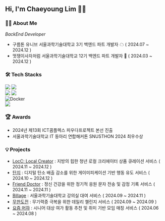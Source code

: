 ## Hi,   I'm Chaeyoung Lim  🙌🏼

### 🙋‍♀️ About Me
_BackEnd Developer_
- 구름톤 유니브 서울과학기술대학교 3기 백엔드 파트 개발자 ☁ ( 2024.07 ~ 2024.12 )
- 멋쟁이사자처럼 서울과학기술대학교 12기 백엔드 파트 개발자 🦁 ( 2024.03 ~ 2024.12 )

### 🛠 Tech Stacks 
![](https://img.shields.io/badge/Java-ED8B00?style=for-the-badge&logo=openjdk&logoColor=white)
![](https://img.shields.io/badge/springboot-6DB33F?style=for-the-badge&logo=springboot&logoColor=white)<br>
![](https://img.shields.io/badge/MySQL-005C84?style=for-the-badge&logo=mysql&logoColor=white)
![](https://img.shields.io/badge/redis-%23DD0031.svg?&style=for-the-badge&logo=redis&logoColor=white)<br>
![Docker](https://img.shields.io/badge/docker-%230db7ed.svg?style=for-the-badge&logo=docker&logoColor=white)<br>
![](https://img.shields.io/badge/Python-14354C?style=for-the-badge&logo=python&logoColor=white)<br>


### 🏆 Awards
- 2024년 제13회 ICT콤플렉스 피우다프로젝트 본선 진출
- 서울과학기술대학교 IT 동아리 연합해커톤 SNUSTHON 2024 최우수상

### 💡 Projects
- [LocC: Local Creator](https://github.com/9oormthon-univ/2024_DANPOONG_TEAM_9_BE) : 지방의 힙한 청년 로컬 크리에이터 상품 큐레이션 서비스  ( 2024.11 ~ 2024.12 )
- [탄지](https://github.com/TanJi-LL/Tanji-Backend) : 디지털 탄소 배출 감소를 위한 게이미피케이션 기반 행동 유도 서비스 ( 2024.10 ~ 2024.12 )
- [Friend Doctor](https://github.com/Darakbang-EC-Hackerton/friend-doctor-backend.git) : 정신 건강을 위한 정기적 응원 문자 전송 및 감정 기록 서비스 ( 2024.11 ~ 2024.11 )
- [Billage](https://github.com/9oormthonUniv-seoultech/PROJECT_TEAM_APP_BE0) : 서울과학기술대학교 강의실 대여 서비스 ( 2024.09 ~ 2024.11 )
- [무한도전](https://github.com/SNUSTHON/TEAM3_BE) : 무기력증 극복을 위한 데일리 챌린지 서비스 ( 2024.09 ~ 2024.09 )
- [요즘 머햐](https://github.com/LIKELION-TEAM4-HACKATHON/back-end) : 시니어 대상 여가 활동 추천 및 취미 기반 모임 매칭 서비스 ( 2024.06 ~ 2024.08 )

</div>
